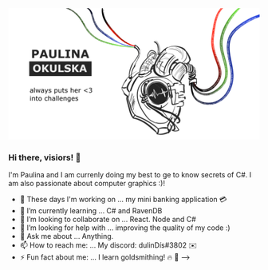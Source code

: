 <img src="/baner.png" alt="Paulina Okulska banner" title="Paulina Okulska banner" >


### Hi there, visiors! 👋
I'm Paulina and I am currenly doing my best to ge to know secrets of C#. I am also passionate about computer graphics :)!
- 🔭 These days I'm working on ... my mini banking application :credit_card:	
- 🌱 I’m currently learning ... C# and RavenDB
- 👯 I’m looking to collaborate on ... React. Node and C#
- 🤔 I’m looking for help with ... improving the quality of my code :)
- 💬 Ask me about ... Anything.
- 📫 How to reach me: ...  My discord: dulinDís#3802 :envelope:	
- ⚡ Fun fact about me: ... I learn goldsmithing!  :fire:	:sparkler:
-->
